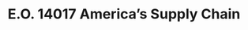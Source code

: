 ---
highlight: "false" 
title: "E.O. 14017 America’s Supply Chain"
description: "America’s Supply Chain: Resilient American supply chains will revitalize and rebuild domestic manufacturing capacity, maintain America's competitive edge in research and development, and create well-paying jobs. It is the policy of the Administration to strengthen the resilience of America's supply chains."
url-link: "https://www.federalregister.gov/documents/2021/03/01/2021-04280/americas-supply-chains"
type: "HTML"
gov-only: "false"
is-external: "true"
publication-date: "March 01, 2021"
reading-time: "5"
resource-type: "Guidance"
filter: "p-filter"
audience: "program-operations"
branded-offerings: "acquisition-policy-it-category"
---